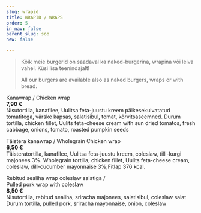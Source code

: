 ```yaml
---
slug: wrapid
title: WRAPID / WRAPS
order: 5
in_nav: false
parent_slug: soo
new: false

---
```

<div class="ellipsis"></div>

> Kõik meie burgerid on saadaval ka naked-burgerina, wrapina või leiva vahel. Küsi lisa teenindajalt!
>
> All our burgers are available also as naked burgers, wraps or with bread.

Kanawrap /
Chicken wrap  
**7,90 €**  
<span class="koostis">Nisutortilla, kanafilee, Uulitsa feta-juustu kreem päikesekuivatatud tomatitega, värske kapsas, salatisibul, tomat, kõrvitsaseemned. Durum tortilla, chicken fillet, Uulits feta-cheese cream with sun dried tomatos, fresh cabbage, onions, tomato, roasted pumpkin seeds</span>

Täistera kanawrap / Wholegrain Chicken wrap  
**6,50 €**  
<span class="koostis">Täisteratortilla, kanafilee, Uulitsa feta-juustu kreem, coleslaw, tilli-kurgi majonees 3%. Wholegrain tortilla, chicken fillet, Uulits feta-cheese cream, coleslaw, dill-cucumber mayonnaise 3%;</span>Fitlap 376 kcal.</span>

<span class="special"></span>
<span class="spicy"></span>
Rebitud sealiha wrap coleslaw salatiga /  
Pulled pork wrap with coleslaw  
**8,50 €**  
<span class="koostis">Nisutortilla, rebitud sealiha, sriracha majonees, salatisibul, coleslaw salat Durum tortilla, pulled pork, sriracha mayonnaise, onion, coleslaw</span>